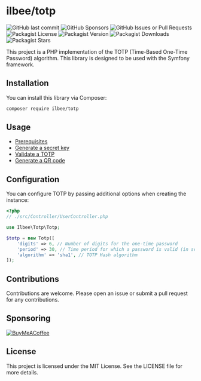 # ilbee/totp
![GitHub last commit](https://img.shields.io/github/last-commit/ilbee/totp)
![GitHub Sponsors](https://img.shields.io/github/sponsors/ilbee)
![GitHub Issues or Pull Requests](https://img.shields.io/github/issues/ilbee/totp)
![Packagist License](https://img.shields.io/packagist/l/ilbee/totp)
![Packagist Version](https://img.shields.io/packagist/v/ilbee/totp)
![Packagist Downloads](https://img.shields.io/packagist/dt/ilbee/totp)
![Packagist Stars](https://img.shields.io/packagist/stars/ilbee/totp)

This project is a PHP implementation of the TOTP (Time-Based One-Time Password) algorithm.
This library is designed to be used with the Symfony framework.

## Installation
You can install this library via Composer:
```bash
composer require ilbee/totp
```

## Usage
* [Prerequisites](doc/USAGE.md#prerequisites)
* [Generate a secret key](doc/USAGE.md#generate_a_secret_key)
* [Validate a TOTP](doc/USAGE.md#validate_a_totp)
* [Generate a QR code](doc/USAGE.md#generate_a_qr_code)

## Configuration
You can configure TOTP by passing additional options when creating the instance:

```php
<?php
// ./src/Controller/UserController.php

use Ilbee\Totp\Totp;

$totp = new Totp([
    'digits' => 6, // Number of digits for the one-time password
    'period' => 30, // Time period for which a password is valid (in seconds)
    'algorithm' => 'sha1', // TOTP Hash algorithm
]);
```

## Contributions
Contributions are welcome.
Please open an issue or submit a pull request for any contributions.

## Sponsoring
[![BuyMeACoffee](https://img.shields.io/badge/Buy%20Me%20a%20Coffee-ffdd00?style=for-the-badge&logo=buy-me-a-coffee&logoColor=black)](https://buymeacoffee.com/julienprigent)

## License
This project is licensed under the MIT License.
See the LICENSE file for more details.
